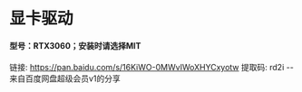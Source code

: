# 显卡驱动

#### 		型号：RTX3060；安装时请选择MIT

链接: https://pan.baidu.com/s/16KiWO-0MWvIWoXHYCxyotw 提取码: rd2i 
--来自百度网盘超级会员v1的分享
